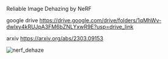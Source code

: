 Reliable Image Dehazing by NeRF
 
google drive 
https://drive.google.com/drive/folders/1qMhWv-dwlxy4kRUJpA3FM6bZNLYxwR9E?usp=drive_link

arxiv 
https://arxiv.org/abs/2303.09153


 
![nerf_dehaze](https://github.com/madone7/nerf_dehaze/assets/37258828/fea07d53-fa73-414b-9fe1-6b4abd6751fe)
